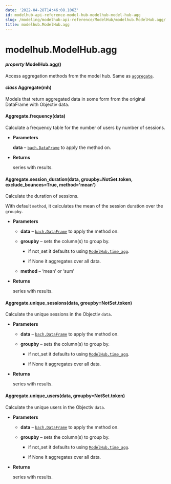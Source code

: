 ```yaml
---
date: '2022-04-28T14:46:08.106Z'
id: modelhub-api-reference-model-hub-modelhub-model-hub-agg
slug: /modeling/modelhub-api-reference/ModelHub/modelhub.ModelHub.agg/
title: modelhub.ModelHub.agg
---
```


# modelhub.ModelHub.agg


#### _property_ ModelHub.agg()
Access aggregation methods from the model hub. Same as [`aggregate`](modelhub.ModelHub.aggregate/#modelhub.ModelHub.aggregate).


#### _class_ Aggregate(mh)
Models that return aggregated data in some form from the original DataFrame with Objectiv data.

<!-- !! processed by numpydoc !! -->

#### Aggregate.frequency(data)
Calculate a frequency table for the number of users by number of sessions.


* **Parameters**

    **data** – [`bach.DataFrame`](../../bach/api-reference/DataFrame/bach.DataFrame/#bach.DataFrame) to apply the method on.



* **Returns**

    series with results.


<!-- !! processed by numpydoc !! -->

#### Aggregate.session_duration(data, groupby=NotSet.token, exclude_bounces=True, method='mean')
Calculate the duration of sessions.

With default `method`, it calculates the mean of the session duration over the `groupby`.


* **Parameters**

    
    * **data** – [`bach.DataFrame`](../../bach/api-reference/DataFrame/bach.DataFrame/#bach.DataFrame) to apply the method on.


    * **groupby** – sets the column(s) to group by.


        * if not_set it defaults to using [`ModelHub.time_agg`](modelhub.ModelHub.time-agg/#modelhub.ModelHub.time-agg).


        * if None it aggregates over all data.



    * **method** – ‘mean’ or ‘sum’



* **Returns**

    series with results.


<!-- !! processed by numpydoc !! -->

#### Aggregate.unique_sessions(data, groupby=NotSet.token)
Calculate the unique sessions in the Objectiv `data`.


* **Parameters**

    
    * **data** – [`bach.DataFrame`](../../bach/api-reference/DataFrame/bach.DataFrame/#bach.DataFrame) to apply the method on.


    * **groupby** – sets the column(s) to group by.


        * if not_set it defaults to using [`ModelHub.time_agg`](modelhub.ModelHub.time-agg/#modelhub.ModelHub.time-agg).


        * if None it aggregates over all data.




* **Returns**

    series with results.


<!-- !! processed by numpydoc !! -->

#### Aggregate.unique_users(data, groupby=NotSet.token)
Calculate the unique users in the Objectiv `data`.


* **Parameters**

    
    * **data** – [`bach.DataFrame`](../../bach/api-reference/DataFrame/bach.DataFrame/#bach.DataFrame) to apply the method on.


    * **groupby** – sets the column(s) to group by.


        * if not_set it defaults to using [`ModelHub.time_agg`](modelhub.ModelHub.time-agg/#modelhub.ModelHub.time-agg).


        * if None it aggregates over all data.




* **Returns**

    series with results.


<!-- !! processed by numpydoc !! -->
<!-- !! processed by numpydoc !! -->

